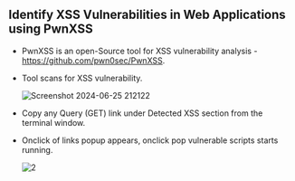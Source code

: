 ## Identify XSS Vulnerabilities in Web Applications using PwnXSS

+ PwnXSS is an open-Source tool for XSS vulnerability analysis - https://github.com/pwn0sec/PwnXSS.
+ Tool scans for XSS vulnerability.

  ![Screenshot 2024-06-25 212122](https://github.com/Kr1shna02/Hack_Flow/assets/117007783/1c9192da-02be-40f9-9f6a-a7de2beb5cbc)

+ Copy any Query (GET) link under Detected XSS section from the terminal window.
+ Onclick of links popup appears, onclick pop vulnerable scripts starts running.

  ![2](https://github.com/Kr1shna02/Hack_Flow/assets/117007783/c4f14911-3d31-4d97-ae51-63f54c10cb9f)

  
